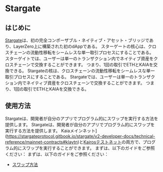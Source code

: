 # Stargate

## はじめに<a id="introduction"></a>

[Stargate](https://stargateprotocol.gitbook.io/stargate/v2-developer-docs)は、初の完全コンポーザブル・ネイティブ・アセット・ブリッジであり、LayerZero上に構築された初のdAppである。 スターゲートの核心は、クロスチェーンの流動性移転をシームレスな単一取引プロセスにすることである。 スターゲイトでは、ユーザーは単一のトランザクション内でネイティブ資産をクロスチェーンで交換することができます。 つまり、1回の取引でETHとKAIAを交換できる。 Stargateの核は、クロスチェーンの流動性移転をシームレスな単一取引プロセスにすることである。 Stargateでは、ユーザーは単一のトランザクション内でネイティブ資産をクロスチェーンで交換することができます。 つまり、1回の取引でETHとKAIAを交換できる。

## 使用方法<a id="usage"></a>

Stargateは、開発者が自分のアプリでプログラム的にスワップを実行する方法を提供します。 Stargateは、開発者が自分のアプリでプログラム的にスワップを実行する方法を提供します。 Kaiaメインネット](https://stargateprotocol.gitbook.io/stargate/v2-developer-docs/technical-reference/mainnet-contracts#klaytn)と[Kairosテストネット](https://stargateprotocol.gitbook.io/stargate/v2-developer-docs/technical-reference/testnet-contracts#klaytn-baobab-testnet)の両方で、プログラム的にスワップを実行することができます。 まずは、以下のガイドをご参照ください： まずは、以下のガイドをご参照ください：

- [スワップ方法](https://stargateprotocol.gitbook.io/stargate/v2-developer-docs/integrate-with-stargate/how-to-swap)
